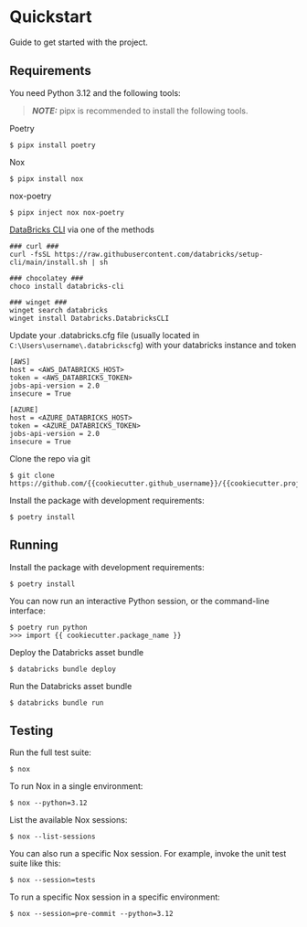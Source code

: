# Quickstart

Guide to get started with the project.

## Requirements

You need Python 3.12 and the following tools:

> **_NOTE:_** pipx is recommended to install the following tools.

Poetry

```console
$ pipx install poetry
```

Nox

```console
$ pipx install nox
```

nox-poetry

```console
$ pipx inject nox nox-poetry
```

[DataBricks CLI](https://docs.databricks.com/en/dev-tools/cli/install.html) via one of the methods

```console
### curl ###
curl -fsSL https://raw.githubusercontent.com/databricks/setup-cli/main/install.sh | sh

### chocolatey ###
choco install databricks-cli

### winget ###
winget search databricks
winget install Databricks.DatabricksCLI
```

Update your .databricks.cfg file (usually located in `C:\Users\username\.databrickscfg`) with your databricks instance and token

```console
[AWS]
host = <AWS_DATABRICKS_HOST>
token = <AWS_DATABRICKS_TOKEN>
jobs-api-version = 2.0
insecure = True

[AZURE]
host = <AZURE_DATABRICKS_HOST>
token = <AZURE_DATABRICKS_TOKEN>
jobs-api-version = 2.0
insecure = True
```

Clone the repo via git

```console
$ git clone https://github.com/{{cookiecutter.github_username}}/{{cookiecutter.project_slug}}
```

Install the package with development requirements:

```console
$ poetry install
```

## Running

Install the package with development requirements:

```console
$ poetry install
```

You can now run an interactive Python session, or the command-line interface:

```console
$ poetry run python
>>> import {{ cookiecutter.package_name }}
```

Deploy the Databricks asset bundle

```console
$ databricks bundle deploy
```

Run the Databricks asset bundle

```console
$ databricks bundle run
```

## Testing

Run the full test suite:

```console
$ nox
```

To run Nox in a single environment:

```console
$ nox --python=3.12
```

List the available Nox sessions:

```console
$ nox --list-sessions
```

You can also run a specific Nox session. For example, invoke the unit test suite like this:

```console
$ nox --session=tests
```

To run a specific Nox session in a specific environment:

```console
$ nox --session=pre-commit --python=3.12
```
